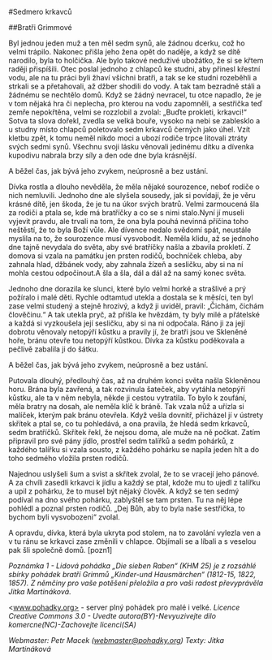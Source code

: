 #Sedmero krkavců

##Bratři Grimmové

Byl jednou jeden muž a ten měl sedm synů, ale žádnou dcerku, což ho velmi trápilo. Nakonec přišla jeho žena opět do naděje, 
a když se dítě narodilo, byla to holčička. Ale bylo takové neduživé ubožátko, že si se křtem raději přispíšili. Otec poslal 
jednoho z chlapců ke studni, aby přinesl křestní vodu, ale na tu práci byli žhaví všichni bratři, a tak se ke studni rozeběhli 
a strkali se a přetahovali, až džber shodili do vody. A tak tam bezradně stáli a žádnému se nechtělo domů. Když se žádný nevracel, 
tu otce napadlo, že je v tom nějaká hra či neplecha, pro kterou na vodu zapomněli, a sestřička teď zemře nepokřtěna, velmi se rozzlobil
a zvolal: „Buďte prokleti, krkavci!“ Sotva ta slova dořekl, zvedla se velká bouře, vysoko na nebi se zablesklo a u studny místo chlapců
poletovalo sedm krkavců černých jako úhel. Vzít kletbu zpět, k tomu neměl nikdo moci a ubozí rodiče trpce litovali ztráty svých sedmi synů.
Všechnu svoji lásku věnovali jedinému dítku a dívenka kupodivu nabrala brzy síly a den ode dne byla krásnější.

A běžel čas, jak bývá jeho zvykem, neúprosně a bez ustání.

Dívka rostla a dlouho nevěděla, že měla nějaké sourozence, neboť rodiče o nich nemluvili. Jednoho dne ale slyšela sousedy, jak si povídají,
že je věru krásné dítě, jen škoda, že je tu na úkor svých bratrů. Velmi zarmoucená šla za rodiči a ptala se, kde má bratříčky a co se s nimi
stalo.Nyní jí museli vyjevit pravdu, ale trvali na tom, že ona byla pouhá nevinná příčina toho neštěstí, že to byla Boží vůle. Ale dívence
nedalo svědomí spát, neustále myslila na to, že sourozence musí vysvobodit. Neměla klidu, až se jednoho dne tajně nevydala do světa, aby své
bratříčky našla a zbavila prokletí. Z domova si vzala na památku jen prsten rodičů, bochníček chleba, aby zahnala hlad, džbánek vody, aby zahnala
žízeň a sesličku, aby si na ní mohla cestou odpočinout.A šla a šla, dál a dál až na samý konec světa.

Jednoho dne dorazila ke slunci, které bylo velmi horké a strašlivé a prý požíralo i malé děti. Rychle odtamtud utekla a dostala se k měsíci, ten
byl zase velmi studený a stejně hrozivý, a když ji uviděl, pravil: „Čichám, čichám člověčinu.“ A tak utekla pryč, až přišla ke hvězdám, ty byly
milé a přátelské a každá si vyzkoušela její sesličku, aby si na ni odpočala. Ráno ji za její dobrotu věnovaly netopýří kůstku a pravily jí, že
bratři jsou ve Skleněné hoře, bránu otevře tou netopýří kůstkou. Dívka za kůstku poděkovala a pečlivě zabalila ji do šátku.

A běžel čas, jak bývá jeho zvykem, neúprosně a bez ustání.

Putovala dlouhý, předlouhý čas, až na druhém konci světa našla Skleněnou horu. Brána byla zavřená, a tak rozvinula šateček, aby vytáhla netopýří
kůstku, ale ta v něm nebyla, někde ji cestou vytratila. To bylo k zoufání, měla bratry na dosah, ale neměla klíč k bráně. Tak vzala nůž a uřízla
si malíček, kterým pak bránu otevřela. Když vešla dovnitř, přicházel jí v ústrety skřítek a ptal se, co tu pohledává, a ona pravila, že hledá sedm
krkavců, sedm bratříčků. Skřítek řekl, že nejsou doma, ale muže na ně počkat. Zatím připravil pro své pány jídlo, prostřel sedm talířků a sedm pohárků,
z každého talířku si vzala sousto, z každého pohárku se napila jeden hlt a do toho sedmého vložila prsten rodičů.

Najednou uslyšeli šum a svist a skřítek zvolal, že to se vracejí jeho pánové. A za chvíli zasedli krkavci k jídlu a každý se ptal, kdože mu to ujedl
z talířku a upil z pohárku, že to musel být nějaký člověk. A když se ten sedmý podíval na dno svého pohárku, zablyštěl se tam prsten. Tu na něj lépe
pohlédl a poznal prsten rodičů. „Dej Bůh, aby to byla naše sestřička, to bychom byli vysvobozeni“ zvolal.

A opravdu, dívka, která byla ukryta pod stolem, na to zavolání vylezla ven a v tu ránu se krkavci zase změnili v chlapce. Objímali se a líbali
a s veselou pak šli společně domů. [pozn1]




*Poznámka 1 - Lidová pohádka „Die sieben Raben“ (KHM 25) je z rozsáhlé sbírky pohádek bratří Grimmů „Kinder-und Hausmärchen“ (1812-15, 1822, 1857). Z němčiny pro vaše potěšení přeložila a pro vaši radost převyprávěla Jitka Martináková.*



<www.pohadky.org> - server plný pohádek pro malé i velké.
*Licence Creative Commons 3.0 - Uvedte autora(BY)-Nevyuzivejte dilo komercne(NC)-Zachovejte licenci(SA)*

*Webmaster: Petr Macek (webmaster@pohadky.org)*
*Texty: Jitka Martináková*

